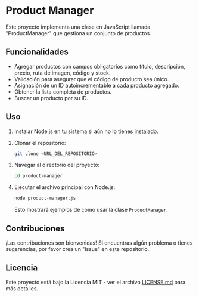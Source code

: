 
# Product Manager

Este proyecto implementa una clase en JavaScript llamada "ProductManager" que gestiona un conjunto de productos.

## Funcionalidades

- Agregar productos con campos obligatorios como título, descripción, precio, ruta de imagen, código y stock.
- Validación para asegurar que el código de producto sea único.
- Asignación de un ID autoincrementable a cada producto agregado.
- Obtener la lista completa de productos.
- Buscar un producto por su ID.

## Uso

1. Instalar Node.js en tu sistema si aún no lo tienes instalado.

2. Clonar el repositorio:

   ```bash
   git clone <URL_DEL_REPOSITORIO>
   ```

3. Navegar al directorio del proyecto:

   ```bash
   cd product-manager
   ```

4. Ejecutar el archivo principal con Node.js:

   ```bash
   node product-manager.js
   ```

   Esto mostrará ejemplos de cómo usar la clase `ProductManager`.

## Contribuciones

¡Las contribuciones son bienvenidas! Si encuentras algún problema o tienes sugerencias, por favor crea un "issue" en este repositorio.

## Licencia

Este proyecto está bajo la Licencia MIT - ver el archivo [LICENSE.md](LICENSE.md) para más detalles.
